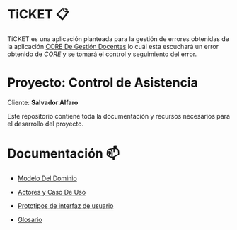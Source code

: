 # TiCKET 📋

TiCKET es una aplicación planteada para la gestión de errores obtenidas de la aplicación [CORE De Gestión Docentes](https://docs.google.com/document/d/1tl39Mc63dG-rrvzm6HefRJkQwja1MHEDdI8QwUgAqr0/edit?usp=sharing) lo cuál esta escuchará un error obtenido de *CORE* y se tomará el control y seguimiento del error. 

# Proyecto: Control de Asistencia

Cliente: **Salvador Alfaro**

Este repositorio contiene toda la documentación y recursos necesarios para el desarrollo del proyecto.

# Documentación 📫

-  [Modelo Del Dominio](/modelosUML/DiagramasModeloDominio/README.md)

- [Actores y Caso De Uso](/modelosUML/CasosDeUsos/README.md)

- [Prototipos de interfaz de usuario](/modelosUML/CasosDeUsos/README.md)

- [Glosario](/modelosUML/CasosDeUsos/README.md)